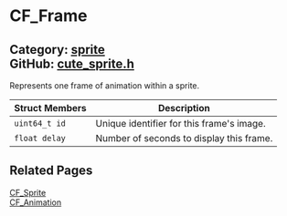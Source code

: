 [](../header.md ':include')

# CF_Frame

Category: [sprite](https://github.com/RandyGaul/cute_framework/blob/master/docs/api_reference?id=sprite)  
GitHub: [cute_sprite.h](https://github.com/RandyGaul/cute_framework/blob/master/include/cute_sprite.h)  
---

Represents one frame of animation within a sprite.

Struct Members | Description
--- | ---
`uint64_t id` | Unique identifier for this frame's image.
`float delay` | Number of seconds to display this frame.

## Related Pages

[CF_Sprite](https://github.com/RandyGaul/cute_framework/blob/master/docs/sprite/cf_sprite.md)  
[CF_Animation](https://github.com/RandyGaul/cute_framework/blob/master/docs/sprite/cf_animation.md)  
